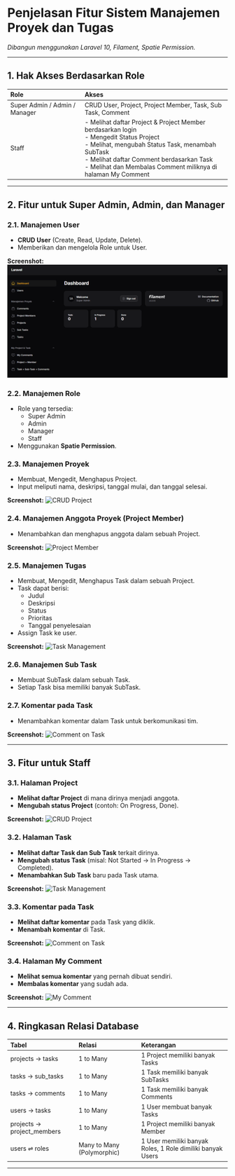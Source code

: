 # Penjelasan Fitur Sistem Manajemen Proyek dan Tugas

_Dibangun menggunakan Laravel 10, Filament, Spatie Permission._

---

## 1. Hak Akses Berdasarkan Role

| Role | Akses |
|:----|:-----|
| Super Admin / Admin / Manager | CRUD User, Project, Project Member, Task, Sub Task, Comment |
| Staff | - Melihat daftar Project & Project Member berdasarkan login <br> - Mengedit Status Project <br> - Melihat, mengubah Status Task, menambah SubTask <br> - Melihat daftar Comment berdasarkan Task <br> - Melihat dan Membalas Comment miliknya di halaman My Comment |

---

## 2. Fitur untuk Super Admin, Admin, dan Manager

### 2.1. Manajemen User
- **CRUD User** (Create, Read, Update, Delete).
- Memberikan dan mengelola Role untuk User.

**Screenshot:**
![User Management](dokumen/image/user_management.png)

### 2.2. Manajemen Role
- Role yang tersedia:
  - Super Admin
  - Admin
  - Manager
  - Staff
- Menggunakan **Spatie Permission**.

### 2.3. Manajemen Proyek
- Membuat, Mengedit, Menghapus Project.
- Input meliputi nama, deskripsi, tanggal mulai, dan tanggal selesai.

**Screenshot:**
![CRUD Project](dokumen/image/crud_project.png)

### 2.4. Manajemen Anggota Proyek (Project Member)
- Menambahkan dan menghapus anggota dalam sebuah Project.

**Screenshot:**
![Project Member](dokumen/image/project_member.png)

### 2.5. Manajemen Tugas
- Membuat, Mengedit, Menghapus Task dalam sebuah Project.
- Task dapat berisi:
  - Judul
  - Deskripsi
  - Status
  - Prioritas
  - Tanggal penyelesaian
- Assign Task ke user.

**Screenshot:**
![Task Management](dokumen/image/task_management.png)

### 2.6. Manajemen Sub Task
- Membuat SubTask dalam sebuah Task.
- Setiap Task bisa memiliki banyak SubTask.

### 2.7. Komentar pada Task
- Menambahkan komentar dalam Task untuk berkomunikasi tim.

**Screenshot:**
![Comment on Task](dokumen/image/comment_task.png)

---

## 3. Fitur untuk Staff

### 3.1. Halaman Project
- **Melihat daftar Project** di mana dirinya menjadi anggota.
- **Mengubah status Project** (contoh: On Progress, Done).

**Screenshot:**
![CRUD Project](dokumen/image/crud_project.png)

### 3.2. Halaman Task
- **Melihat daftar Task dan Sub Task** terkait dirinya.
- **Mengubah status Task** (misal: Not Started → In Progress → Completed).
- **Menambahkan Sub Task** baru pada Task utama.

**Screenshot:**
![Task Management](dokumen/image/task_management.png)

### 3.3. Komentar pada Task
- **Melihat daftar komentar** pada Task yang diklik.
- **Menambah komentar** di Task.

**Screenshot:**
![Comment on Task](dokumen/image/comment_task.png)

### 3.4. Halaman My Comment
- **Melihat semua komentar** yang pernah dibuat sendiri.
- **Membalas komentar** yang sudah ada.

**Screenshot:**
![My Comment](dokumen/image/my_comment.png)

---

## 4. Ringkasan Relasi Database

| Tabel | Relasi | Keterangan |
|:------|:-------|:-----------|
| projects → tasks | 1 to Many | 1 Project memiliki banyak Tasks |
| tasks → sub_tasks | 1 to Many | 1 Task memiliki banyak SubTasks |
| tasks → comments | 1 to Many | 1 Task memiliki banyak Comments |
| users → tasks | 1 to Many | 1 User membuat banyak Tasks |
| projects → project_members | 1 to Many | 1 Project memiliki banyak Member |
| users ⇌ roles | Many to Many (Polymorphic) | 1 User memiliki banyak Roles, 1 Role dimiliki banyak Users |

---
